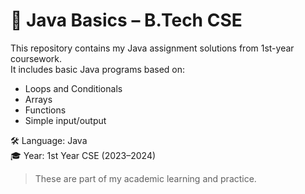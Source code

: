 # 📘 Java Basics – B.Tech CSE

This repository contains my Java assignment solutions from 1st-year coursework.  
It includes basic Java programs based on:
- Loops and Conditionals
- Arrays
- Functions
- Simple input/output

🛠️ Language: Java  
🎓 Year: 1st Year CSE (2023–2024)

> These are part of my academic learning and practice.

